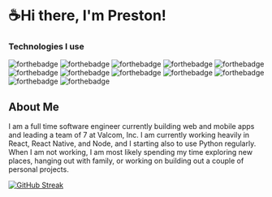 # ☕Hi there, I'm Preston!
<!--
**premdav/premdav** is a ✨ _special_ ✨ repository because its `README.md` (this file) appears on your GitHub profile.
-->

### Technologies I use
![forthebadge](https://img.shields.io/badge/JavaScript-323330?style=for-the-badge&logo=javascript&logoColor=F7DF1E)
![forthebadge](https://img.shields.io/badge/TypeScript-007ACC?style=for-the-badge&logo=typescript&logoColor=white)
![forthebadge](https://img.shields.io/badge/Node.js-43853D?style=for-the-badge&logo=node.js&logoColor=white)
![forthebadge](https://img.shields.io/badge/Express.js-404D59?style=for-the-badge)
![forthebadge](https://img.shields.io/badge/React-20232A?style=for-the-badge&logo=react&logoColor=61DAFB)
![forthebadge](https://img.shields.io/badge/React_Native-20232A?style=for-the-badge&logo=react&logoColor=61DAFB)
![forthebadge](https://img.shields.io/badge/Redux-593D88?style=for-the-badge&logo=redux&logoColor=white)
![forthebadge](https://img.shields.io/badge/Python-14354C?style=for-the-badge&logo=python&logoColor=white)
![forthebadge](https://img.shields.io/badge/Django-092E20?style=for-the-badge&logo=django&logoColor=white)
![forthebadge](https://img.shields.io/badge/fastapi-109989?style=for-the-badge&logo=FASTAPI&logoColor=white)
![forthebadge](https://img.shields.io/badge/MongoDB-4EA94B?style=for-the-badge&logo=mongodb&logoColor=white)
![forthebadge](https://img.shields.io/badge/PostgreSQL-316192?style=for-the-badge&logo=postgresql&logoColor=white)

## About Me
I am a full time software engineer currently building web and mobile apps and leading a team of 7 at Valcom, Inc. I am currently working heavily in React, React Native, and Node, and I starting also to use Python regularly. When I am not working, I am most likely spending my time exploring new places, hanging out with family, or working on building out a couple of personal projects.

[![GitHub Streak](http://github-readme-streak-stats.herokuapp.com?user=premdav&theme=black-ice&ring=3B8A62&currStreakLabel=FFFFFF&fire=DD8235)](https://git.io/streak-stats)
